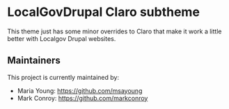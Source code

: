 # LocalGovDrupal Claro subtheme

This theme just has some minor overrides to Claro that make it work a little better with Localgov Drupal websites.

## Maintainers

This project is currently maintained by: 

 - Maria Young: https://github.com/msayoung
 - Mark Conroy: https://github.com/markconroy

